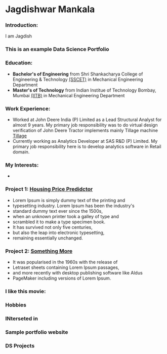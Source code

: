 # Jagdishwar Mankala
### Introduction:
I am Jagdish
### This is an example Data Science Portfolio

### Education:
- **Bachelor's of Engineering** from Shri Shankacharya College of Engineering & Technology [(SSCET)](https://www.sstc.ac.in/) in Mechanical Engineering Department 
- **Master's of Technology** from Indian Institue of Technology Bombay, Mumbai [(IITB)](https://www.iitb.ac.in/) in Mechanical Engineering Department

### Work Experience:
- Worked at John Deere India (P) Limited as a Lead Structural Analyst for almost 9 years. My primary job responsibility was to do virtual design verification of John Deere Tractor implements mainly Tillage machine [Tillage](https://www.deere.com/en/tillage/)
- Currently working as Analytics Developer at SAS R&D (P) Limited. My primary job responsibility here is to develop analytics software in Retail domain. 

### My Interests:
- 


### Project 1: [Housing Price Predidctor](https://duckduckgo.com)

- Lorem Ipsum is simply dummy text of the printing and
- typesetting industry. Lorem Ipsum has been the industry's 
- standard dummy text ever since the 1500s, 
- when an unknown printer took a galley of type and 
- scrambled it to make a type specimen book. 
- It has survived not only five centuries, 
- but also the leap into electronic typesetting, 
- remaining essentially unchanged. 

### Project 2: [Something More](https://duckduckgo.com)
- It was popularised in the 1960s with the release of 
- Letraset sheets containing Lorem Ipsum passages, 
- and more recently with desktop publishing software like Aldus 
- PageMaker including versions of Lorem Ipsum.


### I like this movie:

### Hobbies
### INterseted in

### Sample portfolio website

### DS Projects 
